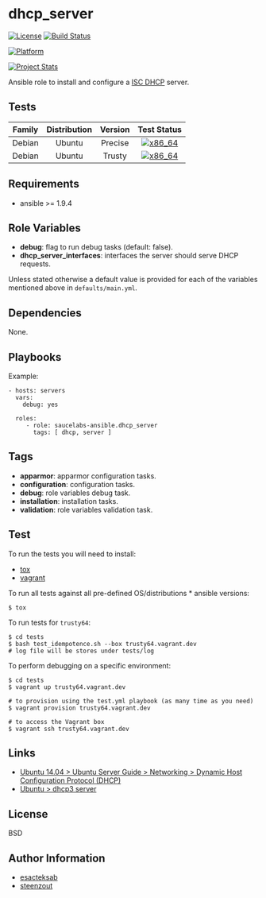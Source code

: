 # dhcp_server

[![License](https://img.shields.io/badge/license-New%20BSD-blue.svg?style=flat)](https://raw.githubusercontent.com/saucelabs-ansible/dhcp_server/master/LICENSE)
[![Build Status](https://travis-ci.org/saucelabs-ansible/dhcp_server.svg?branch=master)](https://travis-ci.org/saucelabs-ansible/dhcp_server)

[![Platform](http://img.shields.io/badge/platform-ubuntu-dd4814.svg?style=flat)](#)

[![Project Stats](https://www.openhub.net/p/saucelabs-ansible-dhcp_server/widgets/project_thin_badge.gif)](https://www.openhub.net/p/saucelabs-ansible-dhcp_server/)

Ansible role to install and configure a [ISC DHCP](http://www.isc.org/downloads/dhcp/) server.


## Tests

| Family | Distribution | Version | Test Status |
|:-:|:-:|:-:|:-:|
| Debian | Ubuntu  | Precise | [![x86_64](http://img.shields.io/badge/x86_64-passed-006400.svg?style=flat)](#) |
| Debian | Ubuntu  | Trusty  | [![x86_64](http://img.shields.io/badge/x86_64-passed-006400.svg?style=flat)](#) |


## Requirements

- ansible >= 1.9.4


## Role Variables

- **debug**: flag to run debug tasks (default: false).
- **dhcp_server_interfaces**: interfaces the server should serve DHCP requests.

Unless stated otherwise
a default value is provided for each of the variables mentioned above
in `defaults/main.yml`.


## Dependencies

None.


## Playbooks

Example:

    - hosts: servers
      vars:
        debug: yes

      roles:
         - role: saucelabs-ansible.dhcp_server
           tags: [ dhcp, server ]


## Tags

- **apparmor**: apparmor configuration tasks.
- **configuration**: configuration tasks.
- **debug**: role variables debug task.
- **installation**: installation tasks.
- **validation**: role variables validation task.


## Test

To run the tests you will need to install:

- [tox](https://tox.readthedocs.org/)
- [vagrant](https://www.vagrantup.com/)

To run all tests against all pre-defined OS/distributions * ansible versions:

```
$ tox
```

To run tests for `trusty64`:

```
$ cd tests
$ bash test_idempotence.sh --box trusty64.vagrant.dev
# log file will be stores under tests/log
```

To perform debugging on a specific environment:

```
$ cd tests
$ vagrant up trusty64.vagrant.dev

# to provision using the test.yml playbook (as many time as you need)
$ vagrant provision trusty64.vagrant.dev

# to access the Vagrant box
$ vagrant ssh trusty64.vagrant.dev
```


## Links

- [Ubuntu 14.04 > Ubuntu Server Guide > Networking > Dynamic Host Configuration Protocol (DHCP)](https://help.ubuntu.com/lts/serverguide/dhcp.html)
- [Ubuntu > dhcp3 server](https://help.ubuntu.com/community/dhcp3-server)


## License

BSD


## Author Information

- [esacteksab](https://github.com/esacteksab/)
- [steenzout](https://github.com/steenzout/)
